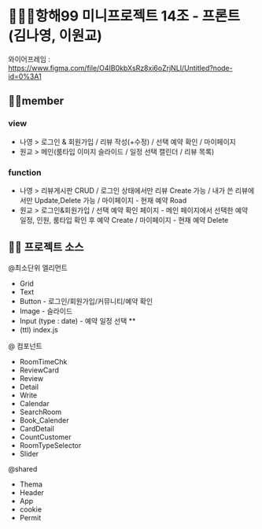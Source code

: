# 🧚🏻‍♀️항해99 미니프로젝트 14조 - 프론트(김나영, 이원교)

와이어프레임 : https://www.figma.com/file/O4IB0kbXsRz8xi6oZrjNLI/Untitled?node-id=0%3A1

## 🙌🏻member
### view
- 나영 > 로그인 & 회원가입 / 리뷰 작성(+수정) / 선택 예약 확인 / 마이페이지
- 원교 > 메인(룸타입 이미지 슬라이드 / 일정 선택 캘린더 / 리뷰 목록)
### function
- 나영 > 리뷰게시판 CRUD / 로그인 상태에서만 리뷰 Create 가능 / 내가 쓴 리뷰에서만 Update,Delete 가능 / 마이페이지 - 현재 예약 Road
- 원교 > 로그인&회원가입 / 선택 예약 확인 페이지 - 메인 페이지에서 선택한 예약 일정, 인원, 룸타입 확인 후 예약 Create / 마이페이지 - 현재 예약 Delete

## ✍🏻 프로젝트 소스
@최소단위 엘리먼트
- Grid
- Text
- Button - 로그인/회원가입/커뮤니티/예약 확인
- Image - 슬라이드
- Input (type : date) - 예약 일정 선택 **
- (ttl) index.js

@ 컴포넌트
- RoomTimeChk
- ReviewCard
- Review
- Detail
- Write
- Calendar
- SearchRoom
- Book_Calender
- CardDetail
- CountCustomer
- RoomTypeSelector
- Slider

@shared
- Thema
- Header
- App
- cookie
- Permit

